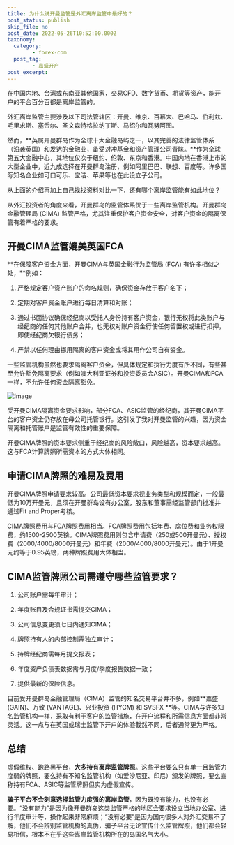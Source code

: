 ```yaml
---
title: 为什么说开曼监管是外汇离岸监管中最好的？
post_status: publish
skip_file: no
post_date: 2022-05-26T10:52:00.000Z
taxonomy:
  category:
        - forex-com
  post_tag:
        - 嘉盛开户
post_excerpt: 
---
```

在中国内地、台湾或东南亚其他国家，交易CFD、数字货币、期货等资产，能开户的平台百分百都是离岸监管的。

外汇离岸监管主要涉及以下司法管辖区：开曼、维京、百慕大、巴哈马、伯利兹、毛里求斯、塞舌尔、圣文森特格拉纳丁斯、马绍尔和瓦努阿图。

然而，**英属开曼群岛作为全球十大金融岛屿之一，以其完善的法律监管体系（沿袭英国）和发达的金融业，备受对冲基金和资产管理公司青睐。**作为全球第五大金融中心，其地位仅次于纽约、伦敦、东京和香港。中国内地在香港上市的大型企业中，近九成选择在开曼群岛注册，例如阿里巴巴、联想、百度等。许多国际知名企业如可口可乐、宝洁、苹果等也在此设立子公司。

从上面的介绍再加上自己找找资料对比一下，还有哪个离岸监管能有如此地位？

从外汇投资者的角度来看，开曼群岛的监管体系优于一些离岸监管机构。开曼群岛金融管理局 (CIMA) 监管严格，尤其注重保护客户资金安全，对客户资金的隔离保管有着严格的要求。

## 开曼CIMA监管媲美英国FCA

**在保障客户资金方面，开曼CIMA与英国金融行为监管局 (FCA) 有许多相似之处，**例如：

1. 严格规定客户资产账户的命名规则，确保资金存放于客户名下；

1. 定期对客户资金账户进行每日清算和对账；

1. 通过书面协议确保经纪商以受托人身份持有客户资金，银行无权将此类账户与经纪商的任何其他账户合并，也无权对账户资金行使任何留置权或进行扣押，即使经纪商欠银行债务；

1. 严禁以任何理由挪用隔离的客户资金或将其用作公司自有资金。

一些监管机构虽然也要求隔离客户资金，但具体规定和执行力度有所不同，有些甚至允许豁免隔离要求（例如澳大利亚证券和投资委员会ASIC）。开曼CIMA和FCA一样，不允许任何资金隔离豁免。

![Image](https://prod-files-secure.s3.us-west-2.amazonaws.com/39ed1227-6d7d-4570-be36-9ccd4a2c4241/bd849744-3fcb-4a37-8312-357962c8f065/image.png?X-Amz-Algorithm=AWS4-HMAC-SHA256&X-Amz-Content-Sha256=UNSIGNED-PAYLOAD&X-Amz-Credential=ASIAZI2LB4663ZFBORUA%2F20250322%2Fus-west-2%2Fs3%2Faws4_request&X-Amz-Date=20250322T101348Z&X-Amz-Expires=3600&X-Amz-Security-Token=IQoJb3JpZ2luX2VjEGEaCXVzLXdlc3QtMiJHMEUCIQCPr7x9DTisxZ8EzinyuRtu6RIOCpL3M5Ak4iUny4wmxwIgW7enuJVq%2B%2FSADNf%2FJNoE7JygtmjikffupL7GqAnVRPwqiAQIuv%2F%2F%2F%2F%2F%2F%2F%2F%2F%2FARAAGgw2Mzc0MjMxODM4MDUiDPPxl0pJcB2w4qt8OCrcAwzLem0tmlskCCVxny0oddujcRoQXLFTSPMWFo3D8YRhVuRDCkfBdAstTArGgxDRy2nt1W3XbQzXEBEfUhn37aY5Hq%2B%2B%2BT6XYKCDKfWA2tZce5yfxlseBCtSYteQ4nCiFMaAATMzvjxUYJvL%2BrxuDAJ4n3siMuhSu3D8VZDWBm6gv2qMs4OtQdUYG191SAkEHVrZqgLBHwfdT846K%2FuNP90GE4lc1QXQLAPLbGi548D6uLxiMBEBWCm3gCvGJqc7%2FBrU7bRW%2FrT%2Fc8ZRKY4Y9ne5ld7czG6NNXn%2FH6ze2sZEpPDsIpMhuwxXHSoQgGt%2BzpG62YvsfmDS%2FDGY%2BzJx4rmexNKblTFel%2BWcUWAXnIqZPeGp2ZFhyUipk%2BUqQ0KX0SWU9K4Un4btksvS6QIiBXpQHN8XNd2%2FLnnAuJjwgwlSKrJWs3RuT8bL7qlVyNC5VRCnTrfUFGwE2QTwfqEe4y4oJ9N0crw8Sc51zv2TINWElyZJi%2B40KgOWkb74CS2sYGLl80vRJPIQbBC%2BJIl7UhOXRP5ZaMB0rVMa2QUD%2FJmV6ItHcdreo1KfU%2FJfQaL4SePWnz1a0tA7%2B9VBVyqKfCDVZtx3USrvfI3n1914p%2FzA%2F%2FEINfj6fp%2F3WO9TMNHr%2Bb4GOqUBHQk5xqQV85QydZnhsCQ7lCtvmf5hdESh51orRqmRKMRBptcM13ZSTPN4NcR6kBsNrRkrfcA7n6OwWL4x4KLPmgCpenjL9ML9krjcxjlkbdPsLAkasFMDDQjfI9aX3wBM0Uah3ats4NaMQhTKJ9B4MvrqK2YVsD10JhUfXWY%2F9k0YnVvpBHZB5l0lF%2FSt6S%2BzNVwv2r%2F0uIsFWJ3V1eaqMQQRoV72&X-Amz-Signature=283b4fb1ad7fce56f51ed39a24dda946f433f635a7a4d04c7603040f93d570e0&X-Amz-SignedHeaders=host&x-id=GetObject)

受开曼CIMA隔离资金要求影响，部分FCA、ASIC监管的经纪商，其开曼CIMA平台的客户资金仍存放在母公司托管银行。这引发了我对开曼监管的兴趣，因为资金隔离和托管账户是监管有效性的重要保障。

开曼CIMA牌照的资本要求侧重于经纪商的风险敞口，风险越高，资本要求越高。这与FCA计算牌照所需资本的方式大体相同。

## **申请CIMA牌照的难易及费用**

开曼CIMA牌照申请要求较高。公司最低资本要求视业务类型和规模而定，一般最低为10万开曼元，且须在开曼群岛设有办公室，股东和董事需经监管部门批准并通过Fit and Proper考核。

CIMA牌照费用与FCA牌照费用相当。FCA牌照费用包括年费、席位费和业务权限费，约1500-2500英镑。CIMA牌照费用则包含申请费（250或500开曼元）、授权费（2000/4000/8000开曼元）和年费（2000/4000/8000开曼元）。由于1开曼元约等于0.95英镑，两种牌照费用大体相当。

## CIMA监管牌照公司需遵守哪些监管要求？

1. 公司账户需每年审计；

1. 年度账目及合规证书需提交CIMA；

1. 公司信息变更须七日内通知CIMA；

1. 牌照持有人的内部控制需独立审计；

1. 持牌经纪商需每月提交报表；

1. 年度资产负债表数据需与月度/季度报告数据一致；

1. 提供最新的保险信息。

目前受开曼群岛金融管理局（CIMA）监管的知名交易平台并不多，例如**嘉盛 (GAIN)、万致 (VANTAGE)、兴业投资 (HYCM) 和 SVSFX **等。CIMA与许多知名监管机构一样，采取有利于客户的监管措施，在开户流程和所需信息方面都非常灵活。这一点与在英国或瑞士监管下开户的体验截然不同，后者通常更为严格。

## 总结

虚假维权、跑路黑平台，**大多持有离岸监管牌照**。这些平台要么只有单一且监管力度弱的牌照，要么持有不知名监管机构（如爱沙尼亚、印尼）颁发的牌照，要么宣称持有FCA、ASIC等监管牌照但实为虚假宣传。

**骗子平台不会刻意选择监管力度强的离岸监管**，因为既没有能力，也没有必要。“没有能力”是因为像开曼群岛这类监管严格的地区会要求设立当地办公室、进行年度审计等，操作起来非常麻烦；“没有必要”是因为国内很多人对外汇交易不了解，他们不会辨别监管机构的真伪，骗子平台无论宣传什么监管牌照，他们都会轻易相信，根本不在乎这些离岸监管机构所在的岛国名气大小。